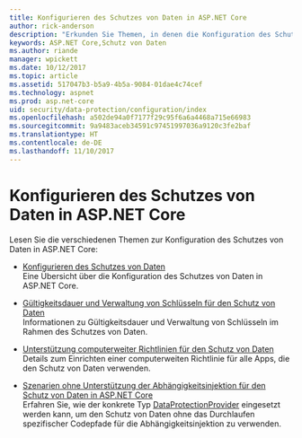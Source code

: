 ```yaml
---
title: Konfigurieren des Schutzes von Daten in ASP.NET Core
author: rick-anderson
description: "Erkunden Sie Themen, in denen die Konfiguration des Schutzes von Daten in ASP.NET Core erläutert wird."
keywords: ASP.NET Core,Schutz von Daten
ms.author: riande
manager: wpickett
ms.date: 10/12/2017
ms.topic: article
ms.assetid: 517047b3-b5a9-4b5a-9084-01dae4c74cef
ms.technology: aspnet
ms.prod: asp.net-core
uid: security/data-protection/configuration/index
ms.openlocfilehash: a502de94a0f7177f29c95f6a6a4468a715e66983
ms.sourcegitcommit: 9a9483aceb34591c97451997036a9120c3fe2baf
ms.translationtype: HT
ms.contentlocale: de-DE
ms.lasthandoff: 11/10/2017
---
```

# <a name="data-protection-configuration-in-aspnet-core"></a>Konfigurieren des Schutzes von Daten in ASP.NET Core

Lesen Sie die verschiedenen Themen zur Konfiguration des Schutzes von Daten in ASP.NET Core:

* [Konfigurieren des Schutzes von Daten](xref:security/data-protection/configuration/overview)  
  Eine Übersicht über die Konfiguration des Schutzes von Daten in ASP.NET Core.

* [Gültigkeitsdauer und Verwaltung von Schlüsseln für den Schutz von Daten](xref:security/data-protection/configuration/default-settings)  
  Informationen zu Gültigkeitsdauer und Verwaltung von Schlüsseln im Rahmen des Schutzes von Daten.

* [Unterstützung computerweiter Richtlinien für den Schutz von Daten](xref:security/data-protection/configuration/machine-wide-policy)  
  Details zum Einrichten einer computerweiten Richtlinie für alle Apps, die den Schutz von Daten verwenden.

* [Szenarien ohne Unterstützung der Abhängigkeitsinjektion für den Schutz von Daten in ASP.NET Core](xref:security/data-protection/configuration/non-di-scenarios)  
  Erfahren Sie, wie der konkrete Typ [DataProtectionProvider](/dotnet/api/Microsoft.AspNetCore.DataProtection.DataProtectionProvider) eingesetzt werden kann, um den Schutz von Daten ohne das Durchlaufen spezifischer Codepfade für die Abhängigkeitsinjektion zu verwenden.
